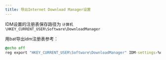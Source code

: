 ```yaml
---
title: 导出Internet Download Manager设置
---
```


IDM设置的注册表保存路径为 `计算机\HKEY_CURRENT_USER\Software\DownloadManager`

用bat导出idm注册表参考：

```bat
@echo off
reg export "HKEY_CURRENT_USER\Software\DownloadManager" IDM-settings-%date:~,4%-%date:~5,2%-%date:~8,2%.reg
```

